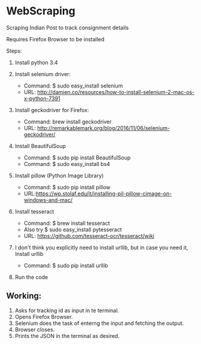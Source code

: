 # WebScraping
Scraping Indian Post to track consignment details

Requires Firefox Browser to be installed

Steps:
1. Install python 3.4

2. Install selenium driver:
	 - Command: $ sudo easy_install selenium
	 - URL: http://damien.co/resources/how-to-install-selenium-2-mac-os-x-python-7391

3. Install geckodriver for Firefox:
	 - Command: brew install geckodriver
	 - URL: http://remarkablemark.org/blog/2016/11/06/selenium-geckodriver/

3. Install BeautifulSoup
	 - Command: $ sudo pip install BeautifulSoup
	 - Command: $ sudo easy_install bs4

4. Install pillow (Python Image Library)
	 - Command: $ sudo pip install pillow
	 - URL:https://wp.stolaf.edu/it/installing-pil-pillow-cimage-on-windows-and-mac/

5. Install tesseract
	 - Command: $ brew install tesseract
	 - Also try $ sudo easy_install pytesseract
	 - URL: https://github.com/tesseract-ocr/tesseract/wiki

6. I don't think you explicitly need to install urllib, but in case you need it,
   Install urllib
	- Command: $ sudo pip install urllib

7. Run the code


Working:
------------------
1. Asks for tracking id as input in te terminal.
2. Opens Firefox Browser.
3. Selenium does the task of enterng the input and fetching the output.
4. Browser closes.
5. Prints the JSON in the terminal as desired.
